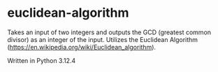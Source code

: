 # euclidean-algorithm

Takes an input of two integers and outputs the GCD (greatest common divisor) as an integer of the input. Utilizes the Euclidean Algorithm (https://en.wikipedia.org/wiki/Euclidean_algorithm).

Written in Python 3.12.4
